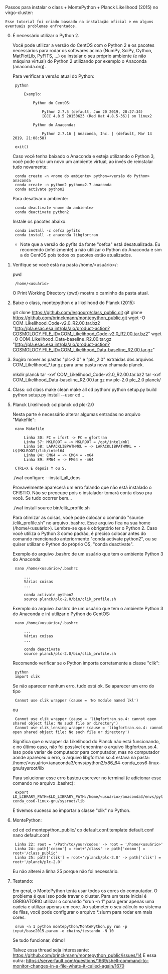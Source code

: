 Passos para instalar o class + MontePython + Planck Likelihood (2015) no virgo-cluster:

	Esse tutorial foi criado baseado na instalação oficial e em alguns eventuais problemas enfrentados.

0. É necessário utilizar o Python 2.

	Você pode utilizar a versão do CentOS com o Python 2 e os pacotes necessários para rodar os
	softwares acima (NumPy, SciPy, Cython, MatPlotLib, PyFITS, ...) ou instalar o seu próprio ambiente
	(e não máquina virtual) do Python 2 utilizando por exemplo o Anaconda (anaconda.org).

	Para verificar a versão atual do Python:

		python

			Exemplo: 

				Python do CentOS:

					Python 2.7.5 (default, Jun 20 2019, 20:27:34) 
					[GCC 4.8.5 20150623 (Red Hat 4.8.5-36)] on linux2

				Python do Anaconda:

					Python 2.7.16 | Anaconda, Inc. | (default, Mar 14 2019, 21:08:58)

		exit()

	Caso você tenha baixado o Anaconda e esteja utilizando o Python 3, você pode criar um novo
	um ambiente virtual, ao invés de reinstalar tudo novamente:

		conda create -n <nome do ambiente> python=<versão do Python> anaconda
		conda create -n python2 python=2.7 anaconda
		conda activate python2

	Para desativar o ambiente:

		conda deactivate <nome do ambiente>
		conda deactivate python2

	Instale os pacotes abaixo:

		conda install -c cefca pyfits
		conda install -c anaconda libgfortran

	* Note que a versão do pyfits da fonte "cefca" está desatualizada. Eu recomendo (infelizmente) a não utilizar
	o Python do Anaconda e sim a do CentOS pois todos os pacotes estão atualizados.

1. Verifique se você está na pasta /home/<usuário>/:

	pwd

		/home/<usuário>

	O Print Working Directory (pwd) mostra o caminho da pasta atual.

2. Baixe o class, montepython e a likelihood do Planck (2015):

	git clone https://github.com/lesgourg/class_public.git
	git glone https://github.com/brinckmann/montepython_public.git
	wget -O COM_Likelihood_Code-v2.0_R2.00.tar.bz2 "http://pla.esac.esa.int/pla/aio/product-action?COSMOLOGY.FILE_ID=COM_Likelihood_Code-v2.0_R2.00.tar.bz2"
	wget -O COM_Likelihood_Data-baseline_R2.00.tar.gz "http://pla.esac.esa.int/pla/aio/product-action?COSMOLOGY.FILE_ID=COM_Likelihood_Data-baseline_R2.00.tar.gz"

3. Sugiro mover as pastas "plc-2.0" e "plc_2.0" extraídas dos arquivos COM_Likelihood_*.tar.gz para uma 
pasta nova chamada planck.

	mkdir planck
	tar -xvf COM_Likelihood_Code-v2.0_R2.00.tar.bz2
	tar -xvf COM_Likelihood_Data-baseline_R2.00.tar.gz
	mv plc-2.0 plc_2.0 planck/

4. Class:
	cd class
	make clean
	make all
	cd python/
  	python setup.py build
  	python setup.py install --user
	cd ..

5. Planck Likelihood:
	cd planck
	cd plc-2.0

	Nesta parte é necessário alterar algumas entradas no arquivo "Makefile":

		nano Makefile

			Linha 30: FC = ifort -> FC = gfortran 
			Linha 57: MKLROOT = -> MKLROOT = /opt/intel/mkl
			Linha 58: LAPACKLIBPATHMKL = -> LAPACKLIBPATHMKL = -L$(MKLROOT)/lib/intel64
			Linha 84: CM64 = -> CM64 = -m64
			Linha 89: FM64 = -> FM64 = -m64

		CTRL+X E depois Y ou S.

	./waf configure --install_all_deps
	
	Provavelmente aparecerá um erro falando que não está instalado o CFISTIO. Não se preocupe pois o instalador tomará conta disso pra você. Se tudo ocorrer bem...

	./waf install
	source bin/clik_profile.sh

	Para otimizar as coisas, você pode colocar o comando "source <caminho para o arquivo>/clik_profile.sh" no arquivo .bashrc. Esse arquivo fica na sua home (/home/<usuário>).	Lembre-se que é obrigatório ter o Python 2. Caso você utiliza o Python 3 como padrão, é preciso colocar antes do comando mencionado anteriormente "conda activate python2", ou se quiser utilizar o Python do próprio OS, "conda deactivate".

	Exemplo do arquivo .bashrc de um usuário que tem o ambiente Python 3 do Anaconda:

		nano /home/<usuário>/.bashrc

			...
			Várias coisas
			...

			conda activate python2
			source planck/plc-2.0/bin/clik_profile.sh

	Exemplo do arquivo .bashrc de um usuário que tem o ambiente Python 3 do Anaconda e irá utilizar o
	Python do CentOS:

		nano /home/<usuário>/.bashrc

			...
			Várias coisas
			...

			conda deactivate
			source planck/plc-2.0/bin/clik_profile.sh

	Recomendo verificar se o Python importa corretamente a classe "clik":

		python
		import clik

	Se não aparecer nenhum erro, tudo está ok. Se aparecer um erro do tipo

		Cannot use clik wrapper (cause = 'No module named lkl')

	ou

		Cannot use clik wrapper (cause = 'libgfortran.so.4: cannot open shared object file: No such file or directory')
		Cannot use clik_lensing wrapper (cause = 'libgfortran.so.4: cannot open shared object file: No such file or directory')

	Significa que o wrapper da Likelihood do Planck não está funcionando, e no último caso, não foi possível encontrar o arquivo libgfortran.so.4. Isso pode variar de computador para computador, mas no computador aonde apareceu o erro, o arquivo libgfortran.so.4 estava na pasta:
		/home/<usuário>/anaconda3/envs/python2/x86_64-conda_cos6-linux-gnu/sysroot/lib

	Para solucionar esse erro bastou escrever no terminal (e adicionar esse comando no arquivo .bashrc):
		
		export LD_LIBRARY_PATH=$LD_LIBRARY_PATH:/home/<usuário>/anaconda3/envs/python2/x86_64-conda_cos6-linux-gnu/sysroot/lib

	E tivemos sucesso ao importar a classe "clik" no Python.

6. MontePython:

	cd
	cd
	cd montepython_public/
	cp default.conf.template default.conf
	nano default.conf

		Linha 22: root = '/Path/to/your/codes' -> root = '/home/<usuário>'
		Linha 24: path['cosmo'] = root+'/class' -> path['cosmo'] = root+'/class_public'
		Linha 25: path['clik'] = root+'/planck/plc-2.0' -> path['clik'] = root+'/planck/plc-2.0'

	Eu não alterei a linha 25 porque não foi necessário.

7. Testando:

	Em geral, o MontePython tenta usar todos os cores do computador. O problema é que isso pode travar o cluster. Para um teste inicial é OBRIGATÓRIO utilizar o comando "srun -n 1" para gerar apenas uma cadeia e utilizar apenas um core. Ao submeter o seu cálculo no sistema de filas, você pode configurar o arquivo *.slurm para rodar em mais cores.

		srun -n 1 python montepython/MontePython.py run -p input/base2015.param -o chains/testando -N 10

	Se tudo funcionar, ótimo!

	Talvez essa thread seja interessante: https://github.com/brinckmann/montepython_public/issues/14
	E essa outra: https://serverfault.com/questions/1669/shell-command-to-monitor-changes-in-a-file-whats-it-called-again/1670
